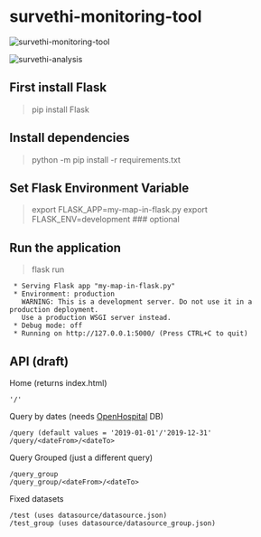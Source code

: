 # survethi-monitoring-tool

![survethi-monitoring-tool](https://github.com/informatici/survethi-monitoring-tool/blob/master/mockups/images/SurvethiMonitoringTool-4-change-filter.png)

![survethi-analysis](https://github.com/informatici/survethi-monitoring-tool/blob/master/mockups/images/SurvethiMonitoringTool-5-analysis-1-week.png)


## First install Flask
> pip install Flask

## Install dependencies
> python -m pip install -r requirements.txt

## Set Flask Environment Variable 
> export FLASK_APP=my-map-in-flask.py
> export FLASK_ENV=development ### optional 

## Run the application
> flask run
```
 * Serving Flask app "my-map-in-flask.py"
 * Environment: production
   WARNING: This is a development server. Do not use it in a production deployment.
   Use a production WSGI server instead.
 * Debug mode: off
 * Running on http://127.0.0.1:5000/ (Press CTRL+C to quit)
```

## API (draft)

Home (returns index.html) 
```
'/'
```

Query by dates (needs [OpenHospital](https://github.com/informatici/openhospital) DB)
```
/query (default values = '2019-01-01'/'2019-12-31'
/query/<dateFrom>/<dateTo>
```

Query Grouped (just a different query)
```
/query_group
/query_group/<dateFrom>/<dateTo>
```
   
Fixed datasets
```
/test (uses datasource/datasource.json)
/test_group (uses datasource/datasource_group.json)
```
